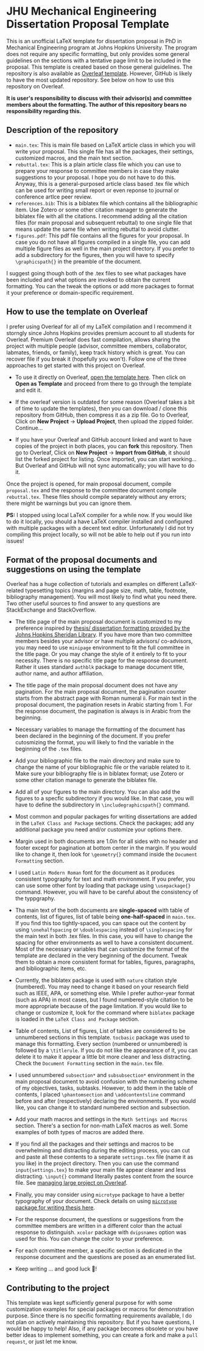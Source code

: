 # JHU Mechanical Engineering Dissertation Proposal Template

This is an unofficial LaTeX template for dissertation proposal in PhD in Mechanical Engineering program at Johns Hopkins University. The program does not require any specific formatting, but only provides some general guidelines on the sections with a tentative page limit to be included in the proposal. This template is created based on those general guidelines. The repository is also available as [Overleaf template](https://www.overleaf.com/latex/templates/johns-hopkins-meche-dissertation-proposal-template/ppqmcfvvpzsx). However, GitHub is likely to have the most updated repository. See below on how to use this repository on Overleaf.

**It is user's responsibility to discuss with their advisor(s) and committee members about the formatting. The author of this repository bears no responsibility regarding this.**



## Description of the repository

- `main.tex`: This is main file based on LaTeX article class in which you will write your proposal. This single file has all the packages, their settings, customized macros, and the main text section.
- `rebuttal.tex`: This is a plain article class file which you can use to prepare your response to committee members in case they make suggestions to your proposal. I hope you do not have to do this. Anyway, this is a general-purposed article class based .tex file which can be used for writing small report or even reponse to journal or conference artlce peer review.
- `references.bib`: This is a biblatex file which contains all the bibliographic item. Use Zotero or some other citation manager to generate the biblatex file with all the citations. I recommend adding all the citation files (for main proposal and subsequent rebuttal) to one single file that means update the same file when writing rebuttal to avoid clutter.
- `figures.pdf`: This pdf file contains all the figures for your proposal. In case you do not have all figures compiled in a single file, you can add multiple figure files as well in the main project directory. If you prefer to add a subdirectory for the figures, then you will have to specify `\graphicspath{}` in the preamble of the document.

I suggest going though both of the .tex files to see what packages have been included and what options are invoked to obtain the current formatting. You can the tweak the options or add more packages to format it your preference or domain-specific requirement.



## How to use the template on Overleaf

I prefer using Overleaf for all of my LaTeX compilation and I recommend it storngly since Johns Hopkins provides premium account to all students for Overleaf. Premium Overleaf does fast compilation, allows sharing the project with multiple people (advisor, committee members, collaborator, labmates, friends, or family), keep track history which is great. You can recover file if you break it (hopefully you won't). Follow one of the three approaches to get started with this project on Overleaf.

- To use it directly on Overleaf, [open the template here](https://www.overleaf.com/latex/templates/johns-hopkins-meche-dissertation-proposal-template/ppqmcfvvpzsx). Then click on **Open as Template** and proceed from there to go through the template and edit it.

- If the overleaf version is outdated for some reason (Overleaf takes a bit of time to update the templates), then you can download / clone this repository from GitHub, then compress it as a zip file. Go to Overleaf, Click on **New Project** -> **Upload Project**, then upload the zipped folder. Continue...
  
- If you have your Overleaf and GitHub account linked and want to have copies of the project in both places, you can **fork** this repository. Then go to Overleaf, Click on **New Project** -> **Import from GitHub**, it should list the forked project for listing. Once imported, you can start working... But Overleaf and GitHub will not sync automatically; you will have to do it.

Once the project is opened, for main proposal document, compile `proposal.tex` and the response to the committee document compile `rebuttal.tex`. These files should compile separately without any errors; there might be warnings but you can ignore them.


**PS:** I stopped using local LaTeX compiler for a while now. If you would like to do it locally, you should a have LaTeX compiler installed and configured with multiple packages with a decent text editor. Unfortunately I did not try compiling this project locally, so will not be able to help out if you run into issues!



## Format of the proposal documents and suggestions on using the template

Overleaf has a huge collection of tutorials and examples on different LaTeX-related typesetting topics (margins and page size, math, table, footnote, bibliography management). You will most likely to find what you need there. Two other useful sources to find answer to any questions are StackExchange and StackOverflow. 

- The title page of the main proposal document is customized to my preference inspired by [thesis/ dissertation formatting provided by the Johns Hopkins Sheridan Library](https://www.library.jhu.edu/library-services/electronic-theses-dissertations/formatting-requirements/). If you have more than two committee members besides your advisor or have multiple advisors/ co-advisors, you may need to use `minipage` environment to fit the full committee in the title page. Or you may change the style of it entirely to fit to your necessity. There is no specific title page for the response document. Rather it uses standard `authblk` package to manage document title, author name, and author affiliation.

- The title page of the main proposal document does not have any pagination. For the main proposal document, the pagination counter starts from the abstract page with Roman numeral ii. For main text in the proposal document, the pagination resets in Arabic starting from 1. For the response document, the pagination is always is in Arabic from the beginning.

- Necessary variables to manage the formatting of the document has been declared in the beginning of the document. If you prefer cutosmizing the format, you will likely to find the variable in the beginning of the `.tex` files.
  
- Add your bibliographic file to the main directory and make sure to change the name of your bibliographic file or the variable related to it. Make sure your bibliography file is in biblatex format; use Zotero or some other citation manage to generate the biblatex file.

- Add all of your figures to the main directory. You can also add the figures to a specfic subdirectory if you would like. In that case, you will have to define the subdirectory in `\includegraphicspath{}` command.

- Most common and popular packages for writing dissertations are added in the `LaTeX Class and Package` sections. Check the packages; add any additional package you need and/or customize your options there.

- Margin used in both documents are 1.0in for all sides with no header and footer except for pagination at bottom center in the margin. If you would like to change it, then look for `\geometry{}` command inside the `Document Formatting` section.

- I used `Latin Modern Roman` font for the document as it produces consistent typography for text and math environment. If you prefer, you can use some other font by loading that package using `\usepackage{}` command. However, you will have to be careful about the consistency of the typpgraphy.

- Tha main text of the both documents are **single-spaced** with table of contents, list of figures, list of table being **one-half-spaced** in `main.tex`. If you find this too tightly-spaced, you can space out the content by using `\onehalfspacing` or `\doublespacing` instead of `\singlespacing` for the main text in both .tex files. In this case, you will have to change the spacing for other environments as well to have a consistent document. Most of the necessary variables that can customize the format of the template are declared in the very beginning of the document. Tweak them to obtain a more consistent format for tables, figures, paragraphs, and bibliographic items, etc.

- Currently, the biblatex package is used with `nature` citation style (numbered). You may need to change it based on your research field such as IEEE, APA, or something else. While I prefer author-year format (such as APA) in most cases, but I found numbered-style citation to be more appropriate because of the page limitation. If you would like to change or customize it, look for the command where `biblatex` package is loaded in the `LaTeX Class and Package` section.

- Table of contents, List of figures, List of tables are considered to be unnumbered sections in this template. `tocbasic` package was used to manage this formatting. Every section (numbered or unnumbered) is followed by a `\titlerule`. If you do not like the appearance of it, you can delete it to make it appear a little bit more cleaner and less distracting. Check the `Document Formatting` section in the `main.tex` file.

- I used unnumbered `subsection*` and `subsubsection*` environment in the main proposal document to avoid confusion with the numbering scheme of my objectives, tasks, subtasks. However, to add them in the table of contents, I placed `\phantomsection` and `\addcontentsline` command before and after (respectively) declaring the environments. If you would like, you can change it to standard numbered section and subsection.

- Add your math macros and settings in the `Math Settings and Macros` section. There's a section for non-math LaTeX macros as well. Some examples of both types of macros are added there.

- If you find all the packages and their settings and macros to be overwhelming and distracting during the editing process, you can cut and paste all these contents to a separate `settings.tex` file (name it as you like) in the project directory. Then you can use the command `input{settings.tex}` to make your main file appear cleaner and less distracting. `\input{}` command literally pastes content from the source file. See [managing large project on Overleaf](https://www.overleaf.com/learn/latex/Management_in_a_large_project).

- Finally, you may consider using `microtype` package to have a better typography of your document. Check details on using [`microtype` package for writing thesis here](https://www.khirevich.com/latex/microtype/).

- For the response document, the questions or suggestions from the committee members are written in a different color than the actual response to distinguish. `xcolor` package with `dvipsnames` option was used for this. You can change the color to your preference.

- For each committee member, a specific section is dedicated in the response document and the questions are posed as an enumerated list.

- Keep writing ... and good luck :tada:!


## Contributing to the project

This template was kept sufficiently general purpose for with some customization examples for special packages or macros for demonstration purpose. Since there is no specific formatting requirements available, I do not plan on actively maintaining this repository. But if you have questions, I would be happy to help! Also, if any package becomes obsolete or you have better ideas to implement something, you can create a fork and make a `pull request`, or just let me know.
